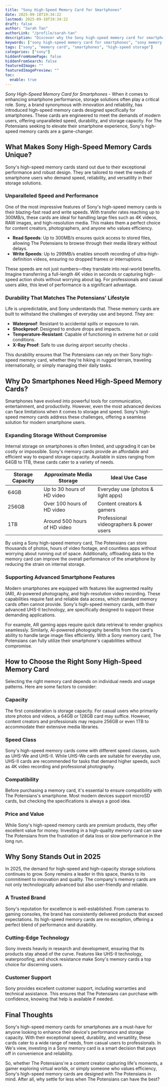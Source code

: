 ```yaml
---
title: "Sony High-Speed Memory Card for Smartphones"
date: 2025-09-18T19:34:22
lastmod: 2025-09-18T19:34:22
draft: false
author: "Sarah Tan"
authorLink: "/profile/sarah-tan"
description: "Discover why the Sony high-speed memory card for smartphones is the top choice for storage and performance. Learn about its features, benefits, and more."
keywords: ["sony high-speed memory card for smartphones", "sony memory card features", "best memory card for smartphones 2025"]
tags: ["sony", "memory card", "smartphones", "high-speed storage"]
categories: ["sony"]
hiddenFromHomePage: false
hiddenFromSearch: false
featuredImage: ""
featuredImagePreview: ""
toc:
  enable: true
---
```



*Sony High-Speed Memory Card for Smartphones* - When it comes to enhancing smartphone performance, storage solutions often play a critical role. Sony, a brand synonymous with innovation and reliability, has introduced high-speed memory cards designed specifically for smartphones. These cards are engineered to meet the demands of modern users, offering unparalleled speed, durability, and storage capacity.  For The Potensians seeking to elevate their smartphone experience, Sony's high-speed memory cards are a game-changer.

## What Makes Sony High-Speed Memory Cards Unique?

Sony's high-speed memory cards stand out due to their exceptional performance and robust design. They are tailored to meet the needs of smartphone users who demand speed, reliability, and versatility in their storage solutions.

### Unparalleled Speed and Performance

One of the most impressive features of Sony's high-speed memory cards is their blazing-fast read and write speeds. With transfer rates reaching up to 300MB/s, these cards are ideal for handling large files such as 4K videos, RAW images, and high-resolution media. This makes them a perfect choice for content creators, photographers, and anyone who values efficiency.

- **Read Speeds**: Up to 300MB/s ensures quick access to stored files, allowing The Potensians to browse through their media library without delays.
- **Write Speeds**: Up to 299MB/s enables smooth recording of ultra-high-definition videos, ensuring no dropped frames or interruptions.

These speeds are not just numbers—they translate into real-world benefits. Imagine transferring a full-length 4K video in seconds or capturing high-speed action shots without worrying about lag. For professionals and casual users alike, this level of performance is a significant advantage.

### Durability That Matches The Potensians' Lifestyle

Life is unpredictable, and Sony understands that. These memory cards are built to withstand the challenges of everyday use and beyond. They are:

- **Waterproof**: Resistant to accidental spills or exposure to rain.
- **Shockproof**: Designed to endure drops and impacts.
- **Temperature-Resistant**: Capable of functioning in extreme hot or cold conditions.
- **X-Ray Proof**: Safe to use during airport security checks .

This durability ensures that The Potensians can rely on their Sony high-speed memory card, whether they're hiking in rugged terrain, traveling internationally, or simply managing their daily tasks.

## Why Do Smartphones Need High-Speed Memory Cards?

Smartphones have evolved into powerful tools for communication, entertainment, and productivity. However, even the most advanced devices can face limitations when it comes to storage and speed. Sony's high-speed memory cards address these challenges, offering a seamless solution for modern smartphone users.

### Expanding Storage Without Compromise

Internal storage on smartphones is often limited, and upgrading it can be costly or impossible. Sony's memory cards provide an affordable and efficient way to expand storage capacity. Available in sizes ranging from 64GB to 1TB, these cards cater to a variety of needs.

<div class="table-responsive">
<table class="html-table">
<thead>
<tr>
<th>Storage Capacity</th>
<th>Approximate Media Storage</th>
<th>Ideal Use Case</th>
</tr>
</thead>
<tbody>
<tr>
<td>64GB</td>
<td>Up to 30 hours of HD video</td>
<td>Everyday use (photos & light apps)</td>
</tr>
<tr>
<td>256GB</td>
<td>Over 100 hours of HD video</td>
<td>Content creators & gamers</td>
</tr>
<tr>
<td>1TB</td>
<td>Around 500 hours of HD video</td>
<td>Professional videographers & power users</td>
</tr>
</tbody>
</table>
</div>

By using a Sony high-speed memory card, The Potensians can store thousands of photos, hours of video footage, and countless apps without worrying about running out of space. Additionally, offloading data to the memory card can improve t​he overall performance of the smartphone by reducing the strain on internal storage.

### Supporting Advanced Smartphone Features

Modern smartphones are equipped with features like augmented reality (AR), AI-powered photography, and high-resolution video recording.  These capabilities require fast and reliable data access, which standard memory cards often cannot provide. Sony's high-speed memory cards, with their advanced UHS-II technology, are specifically designed to support these demanding applications.

For example, AR gaming apps require quick data retrieval to render graphics seamlessly. Similarly, AI-powered photography benefits from the card's ability to handle large image files efficiently. With a Sony memory card, The Potensians ca​n fully utilize their smartphone's capabilities without compromise.

## How to Choose the Righ​t Sony High-Speed Memory Card

Selecting the right memory card depends on individual needs and usage patterns. Here are some factors to consider:

### Capacity

The first consideration is storage capacity. For casual users who primarily store photos and videos, a 64GB or 128GB card may suffice. However, content creators and professionals may require 256GB or even 1TB to accommodate their extensive media libraries.

### Speed Class

Sony's high-speed memory cards come with different speed classes, such as UHS-We and UHS-II. While UHS-We cards are suitable for everyday use, UHS-II cards are recommended for tasks that demand higher speeds, such as 4K video recording and professional photography.

### Compatibility

Before purchasing a memory card, it's essential to ensure compatibility with The Potensians's smartphone. Most modern devices support microSD cards, but checking the specifications is always a good idea.

### Price and Value

While Sony's high-speed memory cards are premium products, they offer excellent value for money. Investing in a high-quality memory card can save The Potensians from the frustration of data loss or slow performance in the long run.

## Why Sony Stands Out in 2025

In 2025, the demand for high-speed and high-capacity storage solutions continues to grow. Sony remains a leader in this space, thanks to its commitment to innovation and quality. The company's memory cards are not only technologically advanced but also user-friendly and reliable.

### A Trusted Brand

Sony's reputation for excellence is well-established. From cameras to gaming consoles, the brand has consistently delivered products that exceed expectations. Its high-speed memory cards are no exception, offering a perfect blend of performance and durability.

### Cutting-Edge Technology

Sony invests heavily in research and development, ensuring that its products stay ahead of the curve. Features like UHS-II technology, waterproofing, and shock resistance make Sony's memory cards a top choice for discerning users.

### Customer Support

Sony provides excellent customer support, including warranties and technical assistance. This ensures that The Potensians can purchase with confidence, knowing that help is available if needed.

## Final Thoughts

Sony's high-speed memory cards for smartphones are a must-have for anyone looking to enhance their device's performance and storage capacity. With their exceptional speed, durability, and versatility, these cards cater to a wide range of needs, from casual users to professionals. In We's view, investing in a Sony memory card is a smart decision that pays off in convenience and reliability.

So, whether The Potensians're a content creator capturing life's moments, a gamer exploring virtual worlds, or simply someone who values efficiency, Sony's high-speed memory cards are designed with The Potensians in mind. After all, why settle for less when The Potensians can have the best?